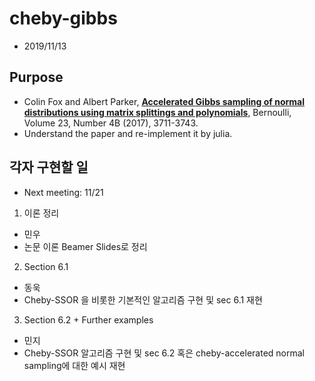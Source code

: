 # cheby-gibbs
* 2019/11/13

## Purpose
* Colin Fox and Albert Parker, **[Accelerated Gibbs sampling of normal distributions using matrix splittings and polynomials](https://projecteuclid.org/euclid.bj/1495505107)**, Bernoulli, Volume 23, Number 4B (2017), 3711-3743.
* Understand the paper and re-implement it by julia.

## 각자 구현할 일
* Next meeting: 11/21

1. 이론 정리
  - 민우
  - 논문 이론 Beamer Slides로 정리

2. Section 6.1
  - 동욱
  - Cheby-SSOR 을 비롯한 기본적인 알고리즘 구현 및 sec 6.1 재현
  
3. Section 6.2 + Further examples
  - 민지
  - Cheby-SSOR 알고리즘 구현 및 sec 6.2 혹은 cheby-accelerated normal sampling에 대한 예시 재현

